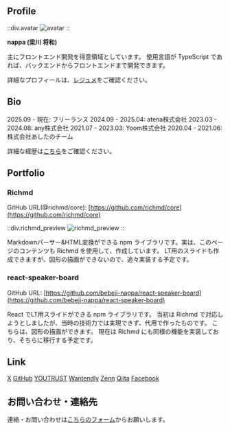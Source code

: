 ## Profile

::div.avatar
![avatar](/avatar.jpg)
::

**nappa (梁川 将和)**

主にフロントエンド開発を得意領域としています。
使用言語が TypeScript であれば、バックエンドからフロントエンドまで開発できます。

詳細なプロフィールは、[レジュメ](https://gist.github.com/bebeji-nappa/7133c62aea99406e0d7cd38ffc6fda61)をご確認ください。

## Bio
2025.09 - 現在: フリーランス
2024.09 - 2025.04:  atena株式会社
2023.03 - 2024.08:  any株式会社
2021.07 - 2023.03:  Yoom株式会社
2020.04 - 2021.06:  株式会社あしたのチーム

詳細な経歴は[こちら](https://gist.github.com/bebeji-nappa/e937d4ffd354a0077b7fb51493329172)をご確認ください。


## Portfolio
### Richmd
GitHub URL(@richmd/core): [https://github.com/richmd/core](https://github.com/richmd/core)

::div.richmd_preview
![richmd_preview](/richmd.png)
::

Markdownパーサー&HTML変換ができる npm ライブラリです。実は、このページのコンテンツも Richmd を使用して、作成しています。
LT用のスライドも作成できますが、図形の描画ができないので、追々実装する予定です。

### react-speaker-board
GitHub URL: [https://github.com/bebeji-nappa/react-speaker-board](https://github.com/bebeji-nappa/react-speaker-board)

React でLT用スライドができる npm ライブラリです。
当初は Richmd で対応しようとしましたが、当時の技術力では実現できず、代用で作ったものです。
こちらは、図形の描画ができます。
現在は Richmd にも同様の機能を実装しており、そちらに移行する予定です。

## Link
[X](https://x.com/bebeji_nappa)
[GitHub](https://github.com/bebeji-nappa)
[YOUTRUST](https://youtrust.jp/users/bebeji_nappa)
[Wantendly](https://www.wantedly.com/id/masakazu_yanagawa)
[Zenn](https://zenn.dev/nappa)
[Qiita](https://qiita.com/bebeji_nappa)
[Facebook](https://www.facebook.com/umagoro222)

## お問い合わせ・連絡先
連絡・お問い合わせは[こちらのフォーム](https://forms.gle/q7x7jPWMvuBcQWDq8)からお願いします。

